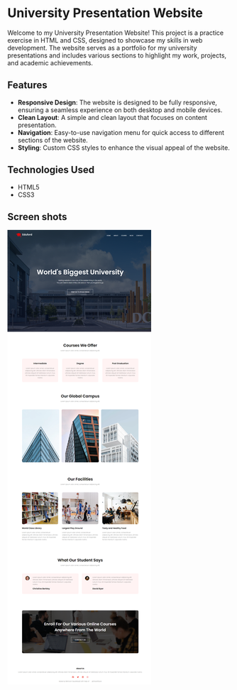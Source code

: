 # University Presentation Website

Welcome to my University Presentation Website! This project is a practice exercise in HTML and CSS, designed to showcase my skills in web development. The website serves as a portfolio for my university presentations and includes various sections to highlight my work, projects, and academic achievements.

## Features

- **Responsive Design**: The website is designed to be fully responsive, ensuring a seamless experience on both desktop and mobile devices.
- **Clean Layout**: A simple and clean layout that focuses on content presentation.
- **Navigation**: Easy-to-use navigation menu for quick access to different sections of the website.
- **Styling**: Custom CSS styles to enhance the visual appeal of the website.

## Technologies Used

- HTML5
- CSS3

## Screen shots
![Demo image](Demo.png)

